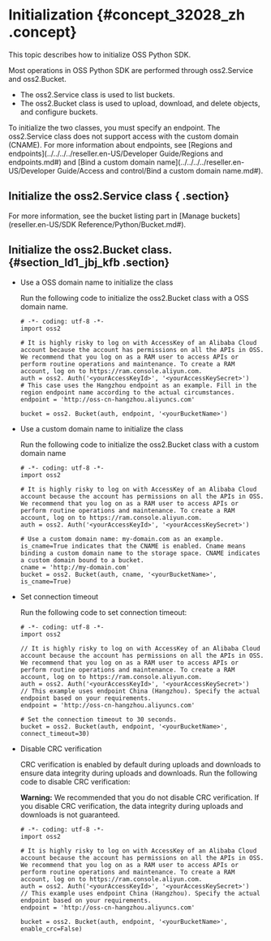 # Initialization {#concept_32028_zh .concept}

This topic describes how to initialize OSS Python SDK.

Most operations in OSS Python SDK are performed through oss2.Service and oss2.Bucket.

-   The oss2.Service class is used to list buckets.
-   The oss2.Bucket class is used to upload, download, and delete objects, and configure buckets.

To initialize the two classes, you must specify an endpoint. The oss2.Service class does not support access with the custom domain \(CNAME\). For more information about endpoints, see [Regions and endpoints](../../../../reseller.en-US/Developer Guide/Regions and endpoints.md#) and [Bind a custom domain name](../../../../reseller.en-US/Developer Guide/Access and control/Bind a custom domain name.md#).

## Initialize the oss2.Service class { .section}

For more information, see the bucket listing part in [Manage buckets](reseller.en-US/SDK Reference/Python/Bucket.md#).

## Initialize the oss2.Bucket class. {#section_ld1_jbj_kfb .section}

-   Use a OSS domain name to initialize the class

    Run the following code to initialize the oss2.Bucket class with a OSS domain name.

    ```language-python
    # -*- coding: utf-8 -*-
    import oss2
    
    # It is highly risky to log on with AccessKey of an Alibaba Cloud account because the account has permissions on all the APIs in OSS. We recommend that you log on as a RAM user to access APIs or perform routine operations and maintenance. To create a RAM account, log on to https://ram.console.aliyun.com.
    auth = oss2. Auth('<yourAccessKeyId>', '<yourAccessKeySecret>')
    # This case uses the Hangzhou endpoint as an example. Fill in the region endpoint name according to the actual circumstances.
    endpoint = 'http://oss-cn-hangzhou.aliyuncs.com'
    
    bucket = oss2. Bucket(auth, endpoint, '<yourBucketName>')
    
    ```

-   Use a custom domain name to initialize the class

    Run the following code to initialize the oss2.Bucket class with a custom domain name

    ```language-python
    # -*- coding: utf-8 -*-
    import oss2
    
    # It is highly risky to log on with AccessKey of an Alibaba Cloud account because the account has permissions on all the APIs in OSS. We recommend that you log on as a RAM user to access APIs or perform routine operations and maintenance. To create a RAM account, log on to https://ram.console.aliyun.com.
    auth = oss2. Auth('<yourAccessKeyId>', '<yourAccessKeySecret>')
    
    # Use a custom domain name: my-domain.com as an example. is_cname=True indicates that the CNAME is enabled. Cname means binding a custom domain name to the storage space. CNAME indicates a custom domain bound to a bucket.
    cname = 'http://my-domain.com'
    bucket = oss2. Bucket(auth, cname, '<yourBucketName>', is_cname=True)
    
    ```

-   Set connection timeout

    Run the following code to set connection timeout:

    ```language-python
    # -*- coding: utf-8 -*-
    import oss2
    
    // It is highly risky to log on with AccessKey of an Alibaba Cloud account because the account has permissions on all the APIs in OSS. We recommend that you log on as a RAM user to access APIs or perform routine operations and maintenance. To create a RAM account, log on to https://ram.console.aliyun.com.
    auth = oss2. Auth('<yourAccessKeyId>', '<yourAccessKeySecret>')
    // This example uses endpoint China (Hangzhou). Specify the actual endpoint based on your requirements.
    endpoint = 'http://oss-cn-hangzhou.aliyuncs.com'
    
    # Set the connection timeout to 30 seconds.
    bucket = oss2. Bucket(auth, endpoint, '<yourBucketName>', connect_timeout=30)
    
    ```

-   Disable CRC verification

    CRC verification is enabled by default during uploads and downloads to ensure data integrity during uploads and downloads. Run the following code to disable CRC verification:

    **Warning:** We recommended that you do not disable CRC verification. If you disable CRC verification, the data integrity during uploads and downloads is not guaranteed.

    ```language-python
    # -*- coding: utf-8 -*-
    import oss2
    
    # It is highly risky to log on with AccessKey of an Alibaba Cloud account because the account has permissions on all the APIs in OSS. We recommend that you log on as a RAM user to access APIs or perform routine operations and maintenance. To create a RAM account, log on to https://ram.console.aliyun.com.
    auth = oss2. Auth('<yourAccessKeyId>', '<yourAccessKeySecret>')
    // This example uses endpoint China (Hangzhou). Specify the actual endpoint based on your requirements.
    endpoint = 'http://oss-cn-hangzhou.aliyuncs.com'
    
    bucket = oss2. Bucket(auth, endpoint, '<yourBucketName>', enable_crc=False)
    
    ```


